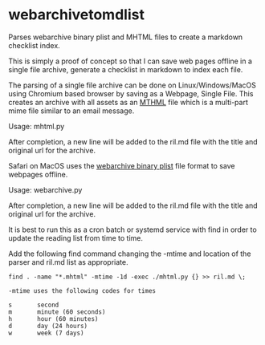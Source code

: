 # webarchivetomdlist
Parses webarchive binary plist and MHTML files to create a markdown checklist index.

This is simply a proof of concept so that I can save web pages offline in a single file archive, generate a checklist in markdown to index each file.

The parsing of a single file archive can be done on Linux/Windows/MacOS using Chromium based browser by saving as a Webpage, Single File.  This creates an archive with all assets as an [MTHML](https://en.wikipedia.org/wiki/MHTML) file which is a multi-part mime file similar to an email message.

Usage: mhtml.py <archive name>

After completion, a new line will be added to the ril.md file with the title and original url for the archive.


Safari on MacOS uses the [webarchive binary plist](https://en.wikipedia.org/wiki/Webarchive) file format to save webpages offline.

Usage: webarchive.py <archive name>

After completion, a new line will be added to the ril.md file with the title and original url for the archive.


It is best to run this as a cron batch or systemd service with find in order to update the reading list from time to time.  

Add the following find command changing the -mtime and location of the parser and ril.md list as appropriate.

```
find . -name "*.mhtml" -mtime -1d -exec ./mhtml.py {} >> ril.md \;

-mtime uses the following codes for times

s       second
m       minute (60 seconds)
h       hour (60 minutes)
d       day (24 hours)
w       week (7 days)
```
